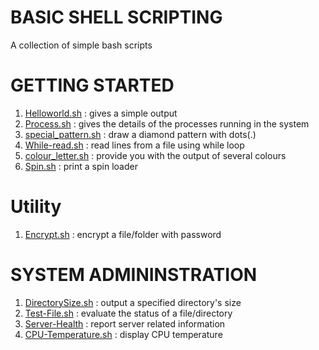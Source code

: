 

#                                         BASIC SHELL SCRIPTING


A collection of simple bash scripts

# GETTING STARTED
1. [Helloworld.sh](Scripts/hello_world.sh) : gives a simple output
2. [Process.sh](Scripts/process.sh) : gives the details of the processes running in the system
3. [special_pattern.sh](Scripts/diamond_pattern.sh) : draw a diamond pattern with dots(.)
4. [While-read.sh](Scripts/while_read.sh) : read lines from a file using while loop
5. [colour_letter.sh](Scripts/colorful_letters.sh) : provide you with the output of several colours
6. [Spin.sh](Scripts/spin.sh) : print a spin loader

# Utility
1. [Encrypt.sh](Scripts/encrypt.sh) : encrypt a file/folder with password

# SYSTEM ADMININSTRATION
1. [DirectorySize.sh](Scripts/diretory_size.sh) : output a specified directory's size
2. [Test-File.sh](Scripts/test-file.sh) : evaluate the status of a file/directory
3. [Server-Health](Scripts/server_health.sh) : report server related information
4. [CPU-Temperature.sh](Scripts/cpu_temperature.sh) : display CPU temperature
